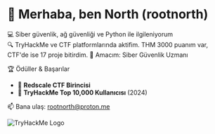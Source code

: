 # 👋 Merhaba, ben North (rootnorth)

💻 Siber güvenlik, ağ güvenliği ve Python ile ilgileniyorum  
🔍 TryHackMe ve CTF platformlarında aktifim. THM 3000 puanım var, CTF'de ise 17 proje bitirdim.
🎯 Amacım: Siber Güvenlik Uzmanı

🏆 Ödüller & Başarılar

- 🥇 **Redscale CTF Birincisi**
- 🎯 **TryHackMe Top 10,000 Kullanıcısı** (2024)

📫 Bana ulaş: rootnorth@proton.me

![TryHackMe Logo](https://tryhackme.com/img/logo/THMlogo-gray_scale.png)
